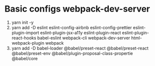 # Basic configs webpack-dev-server
1. yarn init -y
2. yarn add -D eslint eslint-config-airbnb eslint-config-prettier eslint-plugin-import 
eslint-plugin-jsx-a11y eslint-plugin-react eslint-plugin-react-hooks
babel-eslint webpack-cli webpack-dev-server html-webpack-plugin webpack
3.  yarn add -D babel-loader @babel/preset-react @babel/preset-react
@babel/preset-env @babel/plugin-proposal-class-propertie @babel/core
